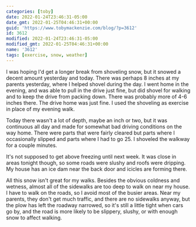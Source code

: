 ```yaml
---
categories: [toby]
date: 2022-01-24T23:46:31-05:00
date_gmt: 2022-01-25T04:46:31+00:00
guid: 'https://www.tobymackenzie.com/blog/?p=3612'
id: 3612
modified: 2022-01-24T23:46:31-05:00
modified_gmt: 2022-01-25T04:46:31+00:00
name: '3612'
tags: [exercise, snow, weather]
---
```


I was hoping I'd get a longer break from shoveling snow, but it snowed a decent amount yesterday and today.<!--more-->  There was perhaps 8 inches at my parents yesterday, where I helped shovel during the day.  I went home in the evening, and was able to pull in the drive just fine, but did shovel for walking and to keep the drive from packing down.  There was probably more of 4-6 inches there.  The drive home was just fine.  I used the shoveling as exercise in place of my evening walk.

Today there wasn't a lot of depth, maybe an inch or two, but it was continuous all day and made for somewhat bad driving conditions on the way home.  There were parts that were fairly cleared but parts where I occasionally slipped and parts where I had to go 25.  I shoveled the walkway for a couple minutes.

It's not supposed to get above freezing until next week.  It was close in areas tonight though, so some roads were slushy and roofs were dripping.  My house has an ice dam near the back door and icicles are forming there.

All this snow isn't great for my walks.  Besides the obvious coldness and wetness, almost all of the sidewalks are too deep to walk on near my house.  I have to walk on the roads, so I avoid most of the busier areas.  Near my parents, they don't get much traffic, and there are no sidewalks anyway, but the plow has left the roadway narrowed, so it's still a little tight when cars go by, and the road is more likely to be slippery, slushy, or with enough snow to affect walking.
